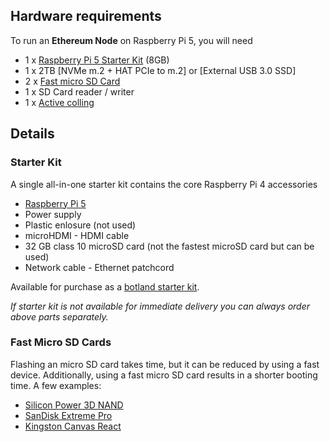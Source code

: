 ## Hardware requirements

To run an **Ethereum Node** on Raspberry Pi 5, you will need

- 1 x [Raspberry Pi 5 Starter Kit](#starter-kit) (8GB)
- 1 x 2TB [NVMe m.2 + HAT PCIe to m.2] or [External USB 3.0 SSD] 
- 2 x [Fast micro SD Card](#fast-sd-cards)
- 1 x SD Card reader / writer
- 1 x [Active colling](https://botland.com.pl/elementy-montazowe-raspberry-pi-5/23925-raspberry-pi-active-cooler-aktywne-chlodzenie-radiator-wentylator-do-raspberry-pi-5-5056561803357.html)


## Details

### Starter Kit

A single all-in-one starter kit contains the core Raspberry Pi 4 accessories

- [Raspberry Pi 5](https://botland.com.pl/moduly-i-zestawy-raspberry-pi-5/23905-raspberry-pi-5-8gb-5056561803326.html)
- Power supply
- Plastic enlosure (not used)
- microHDMI - HDMI cable
- 32 GB class 10 microSD card (not the fastest microSD card but can be used)
- Network cable - Ethernet patchcord

Available for purchase as a [botland starter kit](https://botland.com.pl/moduly-i-zestawy-raspberry-pi-5/23948-zestaw-z-raspberry-pi-5-wifi-8gb-ram-32gb-microsd-oficjalne-akcesoria.html).

_If starter kit is not available for immediate delivery you can always order above parts separately._



### Fast Micro SD Cards

Flashing an micro SD card takes time, but it can be reduced by using a fast device. Additionally, using a fast micro SD card results in a shorter booting time. A few examples:

- [Silicon Power 3D NAND](https://www.tomshardware.com/best-picks/raspberry-pi-microsd-cards#section-best-microsd-card-overall)
- [SanDisk Extreme Pro](https://www.tomshardware.com/best-picks/raspberry-pi-microsd-cards#section-great-speeds-best-for-pi-3)
- [Kingston Canvas React](https://www.tomshardware.com/best-picks/raspberry-pi-microsd-cards#section-fastest-booting-raspberry-pi-microsd)

